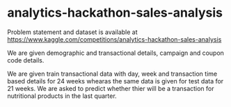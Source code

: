 # analytics-hackathon-sales-analysis

Problem statement and dataset is available at 
https://www.kaggle.com/competitions/analytics-hackathon-sales-analysis 


We are given demographic and transactional details, campaign and coupon code details. 

We are given train transactional data with day, week and transaction time based details for 24 weeks whearas the same data is given for test data for 21 weeks. 
We are asked to predict whether thier will be a transaction for nutritional products in the last quarter. 

